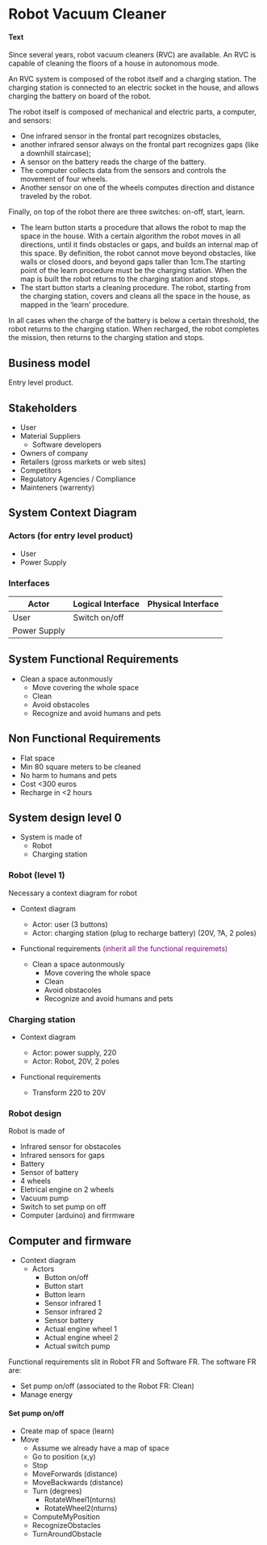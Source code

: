 # Robot Vacuum Cleaner 
#### Text
Since several years, robot vacuum cleaners (RVC) are available. An RVC is capable of cleaning the floors of a house in autonomous mode.

An RVC system is composed of the robot itself and a charging station. The charging station is connected to an electric socket in the house, and allows charging the battery on board of the robot.

The robot itself is composed of mechanical and electric parts, a computer, and sensors: 
- One infrared sensor in the frontal part recognizes obstacles, 
- another infrared sensor always on the frontal part recognizes gaps (like a downhill staircase); 
- A sensor on the battery reads the charge of the battery. 
- The computer collects data from the sensors and controls the movement of four wheels. 
- Another sensor on one of the wheels computes direction and distance traveled by the robot.

Finally, on top of the robot there are three switches: on-off, start, learn.
- The learn button starts a procedure that allows the robot to map the space in the house. With a certain algorithm the robot moves in all directions, until it finds obstacles or gaps, and builds an internal map of this space. By definition, the robot cannot move beyond obstacles, like walls or closed doors, and beyond gaps taller than 1cm.The starting point of the learn procedure must be the charging station. When the map is built the robot returns to the charging station and stops.
- The start button starts a cleaning procedure. The robot, starting from the charging station, covers and cleans all the space in the house, as mapped in the ‘learn’ procedure.

In all cases when the charge of the battery is below a certain threshold, the robot returns to the charging station. When recharged, the robot completes the mission, then returns to the charging station and stops.

## Business model
Entry level product.
## Stakeholders
- User
- Material Suppliers
    - Software developers
- Owners of company
- Retailers (gross markets or web sites)
- Competitors 
- Regulatory Agencies / Compliance
- Mainteners (warrenty)


## System Context Diagram
### Actors (for entry level product)
- User
- Power Supply

### Interfaces
|Actor|Logical Interface|Physical Interface|
|---|---|---|
|User|Switch on/off|   |   
|Power Supply|   |   |

## System Functional Requirements
- Clean a space autonmously
    - Move covering the whole space
    - Clean 
    - Avoid obstacoles
    - Recognize and avoid humans and pets
    


## Non Functional Requirements
- Flat space
- Min 80 square meters to be cleaned
- No harm to humans and pets
- Cost <300 euros
- Recharge in <2 hours


## System design level 0
- System is made of 
    - Robot
    - Charging station


### Robot (level 1)
Necessary a context diagram for robot 
- Context diagram
    - Actor: user (3 buttons)
    - Actor: charging station (plug to recharge battery) (20V, ?A, 2 poles)

- Functional requirements <span style="color:Purple">(inherit all the functional requiremets)</span>
    - Clean a space autonmously
        - Move covering the whole space
        - Clean 
        - Avoid obstacoles
        - Recognize and avoid humans and pets

### Charging station
- Context diagram
    - Actor: power supply, 220
    - Actor: Robot, 20V, 2 poles

- Functional requirements
    - Transform 220 to 20V

### Robot design
Robot is made of 
- Infrared sensor for obstacoles
- Infrared sensors for gaps
- Battery
- Sensor of battery
- 4 wheels
- Eletrical engine on 2 wheels
- Vacuum pump
- Switch to set pump on off
- Computer (arduino) and firrmware 


## Computer and firmware
- Context diagram
    - Actors
        - Button on/off
        - Button start
        - Button learn
        - Sensor infrared 1
        - Sensor infrared 2
        - Sensor battery
        - Actual engine wheel 1
        - Actual engine wheel 2
        - Actual switch pump


Functional requirements slit in Robot FR and Software FR. The software FR are: 
- Set pump on/off (associated to the Robot FR: Clean)
- Manage energy 

#### Set pump on/off
- Create map of space (learn)
- Move
    - Assume we already have a map of space
    - Go to position (x,y)
    - Stop
    - MoveForwards (distance)
    - MoveBackwards (distance)
    - Turn (degrees)
        - RotateWheel1(nturns)
        - RotateWheel2(nturns)
    - ComputeMyPosition
    - RecognizeObstacles
    - TurnAroundObstacle
